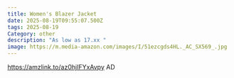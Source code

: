 ```yaml
---
title: Women's Blazer Jacket
date: 2025-08-19T09:55:07.500Z
tags: 2025-08-19
Category: other
description: "As low as 17.xx "
image: https://m.media-amazon.com/images/I/51ezcgds4HL._AC_SX569_.jpg
---
```

https://amzlink.to/az0hjIFYxAvpy
AD